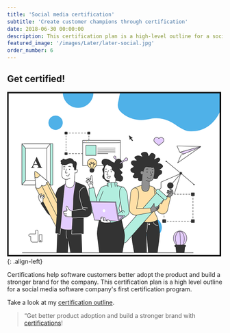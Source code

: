 ```yaml
---
title: 'Social media certification'
subtitle: 'Create customer champions through certification'
date: 2018-06-30 00:00:00
description: This certification plan is a high-level outline for a social media software company's first certification program.
featured_image: '/images/Later/later-social.jpg'
order_number: 6
---
```




## Get certified! 

![Later Certification](/images/Later/design-folks.png){: .align-left}

Certifications help software customers better adopt the product and build a stronger brand for the company. This certification plan is a high level outline for a social media software company's first certification program.

Take a look at my [certification outline](https://katieslearnings.com/assets/Later-certified-PRO.pdf).

> “Get better product adoption and build a stronger brand with [certifications](https://katieslearnings.com/assets/Later-certified-PRO.pdf)!



